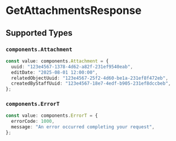 # GetAttachmentsResponse


## Supported Types

### `components.Attachment`

```typescript
const value: components.Attachment = {
  uuid: "123e4567-1378-4d62-a82f-231ef9540eab",
  editDate: "2025-08-01 12:00:00",
  relatedObjectUuid: "123e4567-25f2-4d60-be1a-231ef8f472eb",
  createdByStaffUuid: "123e4567-18e7-4edf-b905-231ef8dccbeb",
};
```

### `components.ErrorT`

```typescript
const value: components.ErrorT = {
  errorCode: 1000,
  message: "An error occurred completing your request",
};
```

